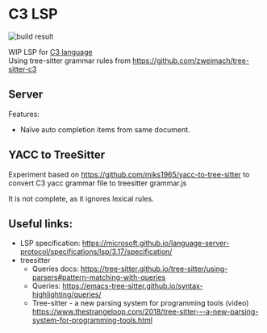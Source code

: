 # C3 LSP
![build result](https://github.com/pherrymason/c3-lsp/actions/workflows/main.yml/badge.svg)  

WIP LSP for [C3 language](https://github.com/c3lang/c3c)  
Using tree-sitter grammar rules from https://github.com/zweimach/tree-sitter-c3

## Server
Features:
- Naïve auto completion items from same document.



## YACC to TreeSitter 
Experiment based on https://github.com/miks1965/yacc-to-tree-sitter to convert C3 yacc grammar file to treesitter grammar.js

It is not complete, as it ignores lexical rules.










## Useful links:
- LSP specification: https://microsoft.github.io/language-server-protocol/specifications/lsp/3.17/specification/
- treesitter
  - Queries docs: https://tree-sitter.github.io/tree-sitter/using-parsers#pattern-matching-with-queries
  - Queries: https://emacs-tree-sitter.github.io/syntax-highlighting/queries/
  - Tree-sitter - a new parsing system for programming tools (video) https://www.thestrangeloop.com/2018/tree-sitter---a-new-parsing-system-for-programming-tools.html
